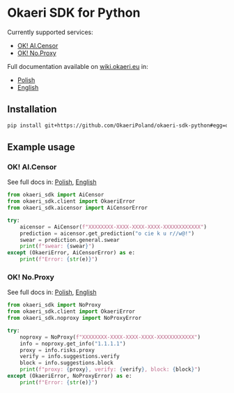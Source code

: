 # Okaeri SDK for Python
Currently supported services:
- [OK! AI.Censor](#ok-aicensor)
- [OK! No.Proxy](#ok-noproxy)

Full documentation available on [wiki.okaeri.eu](https://wiki.okaeri.eu/) in:
- [Polish](https://wiki.okaeri.eu/pl/sdk/python)
- [English](https://wiki.okaeri.eu/en/sdk/python)

## Installation
```bash
pip install git+https://github.com/OkaeriPoland/okaeri-sdk-python#egg=okaeri-sdk
```

## Example usage
### OK! AI.Censor
See full docs in: [Polish](https://wiki.okaeri.eu/pl/sdk/python#ok-aicensor), [English](https://wiki.okaeri.eu/en/sdk/python#ok-aicensor)
```python
from okaeri_sdk import AiCensor
from okaeri_sdk.client import OkaeriError
from okaeri_sdk.aicensor import AiCensorError

try:
    aicensor = AiCensor(f"XXXXXXXX-XXXX-XXXX-XXXX-XXXXXXXXXXXX")
    prediction = aicensor.get_prediction("o cie k u r//w@!")
    swear = prediction.general.swear
    print(f"swear: {swear}")
except (OkaeriError, AiCensorError) as e:
    print(f"Error: {str(e)}")
```

### OK! No.Proxy
See full docs in: [Polish](https://wiki.okaeri.eu/pl/sdk/python#ok-noproxy), [English](https://wiki.okaeri.eu/en/sdk/python#ok-noproxy)
```python
from okaeri_sdk import NoProxy
from okaeri_sdk.client import OkaeriError
from okaeri_sdk.noproxy import NoProxyError

try:
    noproxy = NoProxy(f"XXXXXXXX-XXXX-XXXX-XXXX-XXXXXXXXXXXX")
    info = noproxy.get_info("1.1.1.1")
    proxy = info.risks.proxy
    verify = info.suggestions.verify
    block = info.suggestions.block
    print(f"proxy: {proxy}, verify: {verify}, block: {block}")
except (OkaeriError, NoProxyError) as e:
    print(f"Error: {str(e)}")
```
